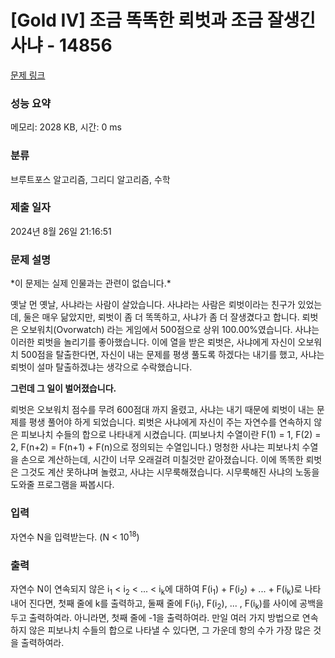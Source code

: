 # [Gold IV] 조금 똑똑한 뢰벗과 조금 잘생긴 사냐 - 14856 

[문제 링크](https://www.acmicpc.net/problem/14856) 

### 성능 요약

메모리: 2028 KB, 시간: 0 ms

### 분류

브루트포스 알고리즘, 그리디 알고리즘, 수학

### 제출 일자

2024년 8월 26일 21:16:51

### 문제 설명

<p>*이 문제는 실제 인물과는 관련이 없습니다.*</p>

<p>옛날 먼 옛날, 사냐라는 사람이 살았습니다. 사냐라는 사람은 뢰벗이라는 친구가 있었는데, 둘은 매우 닮았지만, 뢰벗이 좀 더 똑똑하고, 사냐가 좀 더 잘생겼다고 합니다. 뢰벗은 오보워치(Ovorwatch) 라는 게임에서 500점으로 상위 100.00%였습니다. 사냐는 이러한 뢰벗을 놀리기를 좋아했습니다. 이에 열을 받은 뢰벗은, 사냐에게 자신이 오보워치 500점을 탈출한다면, 자신이 내는 문제를 평생 풀도록 하겠다는 내기를 했고, 사냐는 뢰벗이 설마 탈출하겠냐는 생각으로 수락했습니다.</p>

<p><strong>그런데 그 일이 벌어졌습니다.</strong></p>

<p>뢰벗은 오보워치 점수를 무려 600점대 까지 올렸고, 사냐는 내기 때문에 뢰벗이 내는 문제를 평생 풀어야 하게 되었습니다. 뢰벗은 사냐에게 자신이 주는 자연수를 연속하지 않은 피보나치 수들의 합으로 나타내게 시켰습니다. (피보나치 수열이란 F(1) = 1, F(2) = 2, F(n+2) = F(n+1) + F(n)으로 정의되는 수열입니다.) 멍청한 사냐는 피보나치 수열을 손으로 계산하는데, 시간이 너무 오래걸려 미칠것만 같아졌습니다. 이에 똑똑한 뢰벗은 그것도 계산 못하냐며 놀렸고, 사냐는 시무룩해졌습니다. 시무룩해진 사냐의 노동을 도와줄 프로그램을 짜봅시다.</p>

### 입력 

 <p>자연수 N을 입력받는다. (N < 10<sup>18</sup>)</p>

### 출력 

 <p>자연수 N이 연속되지 않은 i<sub>1</sub> < i<sub>2</sub> < ... < i<sub>k</sub>에 대하여 F(i<sub>1</sub>) + F(i<sub>2</sub>) + ... + F(i<sub>k</sub>)로 나타내어 진다면, 첫째 줄에 k를 출력하고, 둘째 줄에 F(i<sub>1</sub>), F(i<sub>2</sub>), ... , F(i<sub>k</sub>)를 사이에 공백을 두고 출력하여라. 아니라면, 첫째 줄에 -1을 출력하여라. 만일 여러 가지 방법으로 연속하지 않은 피보나치 수들의 합으로 나타낼 수 있다면, 그 가운데 항의 수가 가장 많은 것을 출력하여라.</p>


